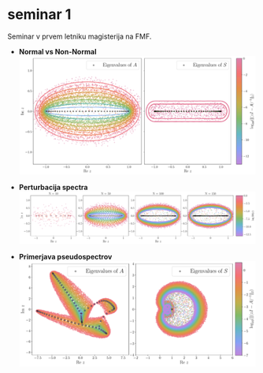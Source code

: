 # seminar 1
Seminar v prvem letniku magisterija na FMF.

- **Normal vs Non-Normal**  
  ![Sinusoidal Source](https://github.com/sgodec/seminar_1/blob/main/normal_vs_nonormal-1.png)

- **Perturbacija spectra**  
  ![Delta Source](https://github.com/sgodec/seminar_1/blob/main/normal_vs_nonormal_N-1.png)

- **Primerjava pseudospectrov**  
  ![Delta Source](https://github.com/sgodec/seminar_1/blob/main/normal_vs_nonormal_new.png-1.png)
